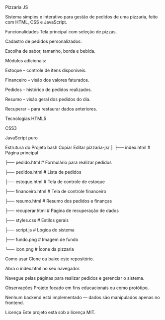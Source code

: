 Pizzaria JS

Sistema simples e interativo para gestão de pedidos de uma pizzaria, feito com HTML, CSS e JavaScript.

Funcionalidades
Tela principal com seleção de pizzas.

Cadastro de pedidos personalizados:

Escolha de sabor, tamanho, borda e bebida.

Módulos adicionais:

Estoque – controle de itens disponíveis.

Financeiro – visão dos valores faturados.

Pedidos – histórico de pedidos realizados.

Resumo – visão geral dos pedidos do dia.

Recuperar – para restaurar dados anteriores.

Tecnologias
HTML5

CSS3

JavaScript puro

Estrutura do Projeto
bash
Copiar
Editar
pizzaria-js/
│
├── index.html          # Página principal

├── pedido.html         # Formulário para realizar pedidos

├── pedidos.html        # Lista de pedidos

├── estoque.html        # Tela de controle de estoque

├── financeiro.html     # Tela de controle financeiro

├── resumo.html         # Resumo dos pedidos e finanças

├── recuperar.html      # Página de recuperação de dados


├── styles.css          # Estilos gerais

├── script.js           # Lógica do sistema


├── fundo.png           # Imagem de fundo

└── icon.png            # Ícone da pizzaria

Como usar
Clone ou baixe este repositório.

Abra o index.html no seu navegador.

Navegue pelas páginas para realizar pedidos e gerenciar o sistema.

Observações
Projeto focado em fins educacionais ou como protótipo.

Nenhum backend está implementado — dados são manipulados apenas no frontend.

Licença
Este projeto está sob a licença MIT.
